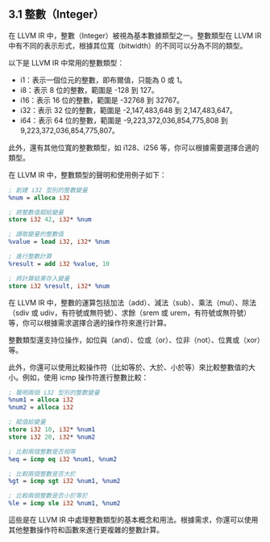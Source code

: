 ## 3.1 整數（Integer）

在 LLVM IR 中，整數（Integer）被視為基本數據類型之一。整數類型在 LLVM IR 中有不同的表示形式，根據其位寬（bitwidth）的不同可以分為不同的類型。

以下是 LLVM IR 中常用的整數類型：

- i1：表示一個位元的整數，即布爾值，只能為 0 或 1。
- i8：表示 8 位的整數，範圍是 -128 到 127。
- i16：表示 16 位的整數，範圍是 -32768 到 32767。
- i32：表示 32 位的整數，範圍是 -2,147,483,648 到 2,147,483,647。
- i64：表示 64 位的整數，範圍是 -9,223,372,036,854,775,808 到 9,223,372,036,854,775,807。

此外，還有其他位寬的整數類型，如 i128、i256 等，你可以根據需要選擇合適的類型。

在 LLVM IR 中，整數類型的聲明和使用例子如下：

```llvm
; 創建 i32 型別的整數變量
%num = alloca i32

; 將整數值賦給變量
store i32 42, i32* %num

; 讀取變量的整數值
%value = load i32, i32* %num

; 進行整數計算
%result = add i32 %value, 10

; 將計算結果存入變量
store i32 %result, i32* %num
```

在 LLVM IR 中，整數的運算包括加法（add）、減法（sub）、乘法（mul）、除法（sdiv 或 udiv，有符號或無符號）、求餘（srem 或 urem，有符號或無符號）等，你可以根據需求選擇合適的操作符來進行計算。

整數類型還支持位操作，如位與（and）、位或（or）、位非（not）、位異或（xor）等。

此外，你還可以使用比較操作符（比如等於、大於、小於等）來比較整數值的大小。例如，使用 icmp 操作符進行整數比較：

```llvm
; 聲明兩個 i32 型別的整數變量
%num1 = alloca i32
%num2 = alloca i32

; 賦值給變量
store i32 10, i32* %num1
store i32 20, i32* %num2

; 比較兩個整數是否相等
%eq = icmp eq i32 %num1, %num2

; 比較兩個整數是否大於
%gt = icmp sgt i32 %num1, %num2

; 比較兩個整數是否小於等於
%le = icmp sle i32 %num1, %num2
```

這些是在 LLVM IR 中處理整數類型的基本概念和用法。根據需求，你還可以使用其他整數操作符和函數來進行更複雜的整數計算。